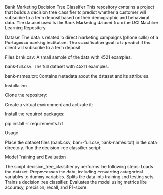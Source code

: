 Bank Marketing Decision Tree Classifier
This repository contains a project that builds a decision tree classifier to predict whether a customer will subscribe to a term deposit based on their demographic and behavioral data. The dataset used is the Bank Marketing dataset from the UCI Machine Learning Repository.

Dataset
The data is related to direct marketing campaigns (phone calls) of a Portuguese banking institution. The classification goal is to predict if the client will subscribe to a term deposit.

Files
bank.csv: A small sample of the data with 4521 examples.

bank-full.csv: The full dataset with 45211 examples.

bank-names.txt: Contains metadata about the dataset and its attributes.

Installation

Clone the repository:

Create a virtual environment and activate it:

Install the required packages:

pip install -r requirements.txt


Usage

Place the dataset files (bank.csv, bank-full.csv, bank-names.txt) in the data directory.
Run the decision tree classifier script:

Model Training and Evaluation

The script decision_tree_classifier.py performs the following steps:
Loads the dataset.
Preprocesses the data, including converting categorical variables to dummy variables.
Splits the data into training and testing sets.
Trains a decision tree classifier.
Evaluates the model using metrics like accuracy, precision, recall, and F1-score.
